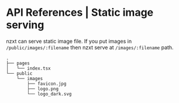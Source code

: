 # API References | Static image serving

nzxt can serve static image file. If you put images in `/public/images/:filename` then nzxt serve at `/images/:filename` path.

```
.
├── pages
│   └── index.tsx
└── public
    └── images
        ├── favicon.jpg
        ├── logo.png
        └── logo_dark.svg
```
